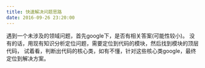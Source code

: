 ```yaml
---
title: 快速解决问题思路
date: 2016-09-26 23:20:00
---
```


遇到一个未涉及的领域问题，首先google下，是否有相关答案(可能性较小)。
没有的话，用现有知识分析定位问题，需要定位到代码的模块，然后找到模块的顶层代码，
试着看，判断出代码的核心类，如有不懂，针对这些核心类google，最终定位到解决方案。
